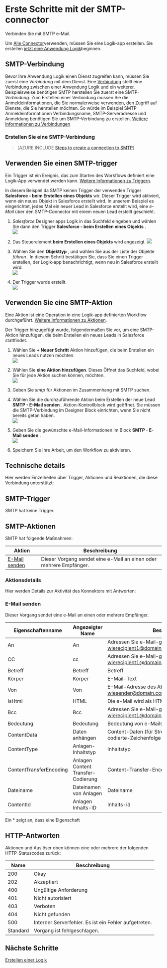 <properties
pageTitle="SMTP | Microsoft Azure"
description="Erstellen von Logik apps mit Azure App. Verbinden Sie mit SMTP e-Mail."
services="logic-apps"   
documentationCenter=".net,nodejs,java"  
authors="msftman"   
manager="erikre"    
editor=""
tags="connectors" />

<tags
ms.service="app-service-logic"
ms.devlang="multiple"
ms.topic="article"
ms.tgt_pltfrm="na"
ms.workload="integration"
ms.date="07/15/2016"
ms.author="deonhe"/>

# <a name="get-started-with-the-smtp-connector"></a>Erste Schritte mit der SMTP-connector

Verbinden Sie mit SMTP e-Mail.

Um [Alle Connector](./apis-list.md)verwenden, müssen Sie eine Logik-app erstellen. Sie erstellen [jetzt eine Anwendung Logik](../app-service-logic/app-service-logic-create-a-logic-app.md)beginnen.

## <a name="connect-to-smtp"></a>SMTP-Verbindung

Bevor Ihre Anwendung Logik einen Dienst zugreifen kann, müssen Sie zuerst eine *Verbindung* mit dem Dienst. Eine [Verbindung](./connectors-overview.md) stellt eine Verbindung zwischen einer Anwendung Logik und ein weiterer. Beispielsweise benötigen SMTP herstellen Sie zuerst eine SMTP- *Verbindung*. Zum Erstellen einer Verbindung müssen Sie die Anmeldeinformationen, die Sie normalerweise verwenden, den Zugriff auf Dienste, die Sie herstellen möchten. So würde im Beispiel SMTP Anmeldeinformationen Verbindungsname, SMTP-Serveradresse und Anmeldung benötigen Sie um SMTP-Verbindung zu erstellen. [Weitere Informationen zu Verbindungen]()  

### <a name="create-a-connection-to-smtp"></a>Erstellen Sie eine SMTP-Verbindung

>[AZURE.INCLUDE [Steps to create a connection to SMTP](../../includes/connectors-create-api-smtp.md)]

## <a name="use-an-smtp-trigger"></a>Verwenden Sie einen SMTP-trigger

Ein Trigger ist ein Ereignis, das zum Starten des Workflows definiert eine Logik-App verwendet werden kann. [Weitere Informationen zu Triggern](../app-service-logic/app-service-logic-what-are-logic-apps.md#logic-app-concepts).

In diesem Beispiel da SMTP keinen Trigger der verwenden Trigger **Salesforce - beim Erstellen eines Objekts** wir. Dieser Trigger wird aktiviert, wenn ein neues Objekt in Salesforce erstellt wird. In unserem Beispiel es eingerichtet, jedes Mal ein neuer Lead in Salesforce erstellt wird, eine *e-Mail* über den SMTP-Connector mit einem neuen Lead erstellt geschieht.

1. *Salesforce* Designer apps Logik in das Suchfeld eingeben und wählen Sie dann den Trigger **Salesforce - beim Erstellen eines Objekts** .  
 ![](../../includes/media/connectors-create-api-salesforce/trigger-1.png)  

2. Das Steuerelement **beim Erstellen eines Objekts** wird angezeigt.
 ![](../../includes/media/connectors-create-api-salesforce/trigger-2.png)  

3. Wählen Sie den **Objekttyp** , und wählen Sie aus der Liste der Objekte *führen* . In diesem Schritt bestätigen Sie, dass Sie einen Trigger erstellen, der Logik-app benachrichtigt, wenn neu in Salesforce erstellt wird.  
 ![](../../includes/media/connectors-create-api-salesforce/trigger3.png)  

4. Der Trigger wurde erstellt.  
 ![](../../includes/media/connectors-create-api-salesforce/trigger-4.png)  

## <a name="use-an-smtp-action"></a>Verwenden Sie eine SMTP-Aktion

Eine Aktion ist eine Operation in eine Logik-app definierten Workflow durchgeführt. [Weitere Informationen zu Aktionen](../app-service-logic/app-service-logic-what-are-logic-apps.md#logic-app-concepts).

Der Trigger hinzugefügt wurde, folgendermaßen Sie vor, um eine SMTP-Aktion hinzufügen, die beim Erstellen ein neues Leads in Salesforce stattfindet.

1. Wählen Sie **+ Neuer Schritt** Aktion hinzufügen, die beim Erstellen ein neues Leads nutzen möchten.  
 ![](../../includes/media/connectors-create-api-salesforce/trigger4.png)  

2. Wählen Sie **eine Aktion hinzufügen**. Dieses Öffnet das Suchfeld, wobei Sie für jede Aktion suchen können, möchten.  
 ![](../../includes/media/connectors-create-api-smtp/using-smtp-action-2.png)  

3. Geben Sie *smtp* für Aktionen im Zusammenhang mit SMTP suchen.  

4. Wählen Sie die durchzuführende Aktion beim Erstellen der neue Lead **SMTP - E-Mail senden** . Aktion-Kontrollblock wird geöffnet. Sie müssen die SMTP-Verbindung im Designer Block einrichten, wenn Sie nicht bereits getan haben.  
 ![](../../includes/media/connectors-create-api-smtp/smtp-2.png)    

5. Geben Sie die gewünschte e-Mail-Informationen im Block **SMTP - E-Mail senden** .  
 ![](../../includes/media/connectors-create-api-smtp/using-smtp-action-4.PNG)  

6. Speichern Sie Ihre Arbeit, um den Workflow zu aktivieren.  

## <a name="technical-details"></a>Technische details

Hier werden Einzelheiten über Trigger, Aktionen und Reaktionen, die diese Verbindung unterstützt:

## <a name="smtp-triggers"></a>SMTP-Trigger

SMTP hat keine Trigger. 

## <a name="smtp-actions"></a>SMTP-Aktionen

SMTP hat folgende Maßnahmen:


|Aktion|Beschreibung|
|--- | ---|
|[E-Mail senden](connectors-create-api-smtp.md#send-email)|Dieser Vorgang sendet eine e-Mail an einen oder mehrere Empfänger.|

### <a name="action-details"></a>Aktionsdetails

Hier werden Details zur Aktivität des Konnektors mit Antworten:


### <a name="send-email"></a>E-Mail senden
Dieser Vorgang sendet eine e-Mail an einen oder mehrere Empfänger. 


|Eigenschaftenname| Angezeigter Name|Beschreibung|
| ---|---|---|
|An|An|Adressen Sie e-Mail-getrennt durch Semikolons wierecipient1@domain.com;recipient2@domain.com|
|CC|cc|Adressen Sie e-Mail-getrennt durch Semikolons wierecipient1@domain.com;recipient2@domain.com|
|Betreff|Betreff|Betreff|
|Körper|Körper|E-Mail-Text|
|Von|Von|E-Mail-Adresse des Absenders wiesender@domain.com|
|IsHtml|HTML|Die e-Mail wird als HTML (True/False)|
|Bcc|Bcc|Adressen Sie e-Mail-getrennt durch Semikolons wierecipient1@domain.com;recipient2@domain.com|
|Bedeutung|Bedeutung|Bedeutung von e-Mails (hoch, Normal oder niedrig)|
|ContentData|Daten anhängen|Content-Daten (für Streams und als base64-codierte-Zeichenfolge ist)|
|ContentType|Anlagen-Inhaltstyp|Inhaltstyp|
|ContentTransferEncoding|Anlagen Content Transfer-Codierung|Content-Transfer-Encoding (base64 oder keine)|
|Dateiname|Dateinamen von Anlagen|Dateiname|
|ContentId|Anlagen Inhalts-ID|Inhalts-id|

Ein * zeigt an, dass eine Eigenschaft


## <a name="http-responses"></a>HTTP-Antworten

Aktionen und Auslöser oben können eine oder mehrere der folgenden HTTP-Statuscodes zurück: 

|Name|Beschreibung|
|---|---|
|200|Okay|
|202|Akzeptiert|
|400|Ungültige Anforderung|
|401|Nicht autorisiert|
|403|Verboten|
|404|Nicht gefunden|
|500|Interner Serverfehler. Es ist ein Fehler aufgetreten.|
|Standard|Vorgang ist fehlgeschlagen.|

## <a name="next-steps"></a>Nächste Schritte
[Erstellen einer Logik](../app-service-logic/app-service-logic-create-a-logic-app.md)